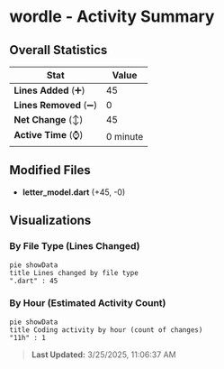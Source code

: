 # wordle - Activity Summary 

## Overall Statistics

| Stat                   | Value                                                             |
| ---------------------- | ----------------------------------------------------------------- |
| **Lines Added** (➕)   | 45                                          |
| **Lines Removed** (➖) | 0                                        |
| **Net Change** (↕)    | 45                |
| **Active Time** (⌚)   | 0 minute |


## Modified Files
- **letter_model.dart** (+45, -0)

## Visualizations

### By File Type (Lines Changed)

```mermaid
pie showData
title Lines changed by file type
".dart" : 45
```

### By Hour (Estimated Activity Count)

```mermaid
pie showData
title Coding activity by hour (count of changes)
"11h" : 1
```


> **Last Updated:** 3/25/2025, 11:06:37 AM